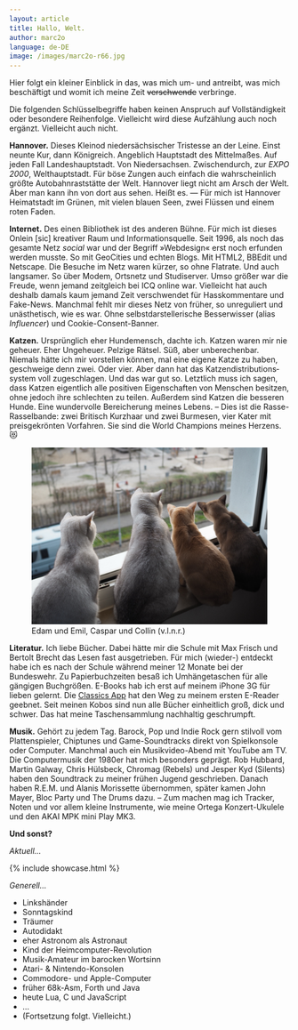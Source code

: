 ```yaml
---
layout: article
title: Hallo, Welt.
author: marc2o
language: de-DE
image: /images/marc2o-r66.jpg
---
```


Hier folgt ein kleiner Einblick in das, was mich um- und antreibt, was mich beschäftigt und womit ich meine Zeit ~~verschwende~~ verbringe.

Die folgenden Schlüssel&shy;begriffe haben keinen Anspruch auf Vollständigkeit oder besondere Reihenfolge. Vielleicht wird diese Aufzählung auch noch ergänzt. Vielleicht auch nicht.

**Hannover.** Dieses Kleinod niedersächsischer Tristesse an der Leine. Einst neunte Kur, dann Königreich. Angeblich Hauptstadt des Mittelmaßes. Auf jeden Fall Landeshauptstadt. Von Niedersachsen. Zwischendurch, zur _EXPO 2000_, Welthauptstadt. Für böse Zungen auch einfach die wahrscheinlich größte Autobahn­raststätte der Welt. Hannover liegt nicht am Arsch der Welt. Aber man kann ihn von dort aus sehen. Heißt es. — Für mich ist Hannover Heimatstadt im Grünen, mit vielen blauen Seen, zwei Flüssen und einem roten Faden.

**Internet.** Des einen Bibliothek ist des anderen Bühne. Für mich ist dieses Onlein [sic] kreativer Raum und Informations­quelle. Seit 1996, als noch das gesamte Netz _social_ war und der Begriff »Webdesign« erst noch erfunden werden musste. So mit GeoCities und echten Blogs. Mit HTML2, BBEdit und Netscape. Die Besuche im Netz waren kürzer, so ohne Flatrate. Und auch langsamer. So über Modem, Ortsnetz und Studiserver. Umso größer war die Freude, wenn jemand zeitgleich bei ICQ online war. Vielleicht hat auch deshalb damals kaum jemand Zeit verschwendet für Hasskommentare und Fake-News. Manchmal fehlt mir dieses Netz von früher, so unreguliert und unästhetisch, wie es war. Ohne selbst&shy;darsteller&shy;ische Besserwisser (alias _Influencer_) und Cookie-Consent-Banner.

**Katzen.** Ursprünglich eher Hundemensch, dachte ich. Katzen waren mir nie geheuer. Eher Ungeheuer. Pelzige Rätsel. Süß, aber unberechenbar. Niemals hätte ich mir vorstellen können, mal eine eigene Katze zu haben, geschweige denn zwei. Oder vier. Aber dann hat das Katzen&shy;distributions&shy;system voll zugeschlagen. Und das war gut so. Letztlich muss ich sagen, dass Katzen eigentlich alle positiven Eigenschaften von Menschen besitzen, ohne jedoch ihre schlechten zu teilen. Außerdem sind Katzen die besseren Hunde. Eine wundervolle Bereicherung meines Lebens. – Dies ist die Rasse-Rasselbande: zwei Britisch Kurzhaar und zwei Burmesen, vier Kater mit preisgekrönten Vorfahren. Sie sind die World Champions meines Herzens. 😻

<figure>
<img src="/images/edam-emil-caspar-collin.jpg" alt="Edam und Emil, Caspar und Collin (v.l.n.r.)">
<figcaption>Edam und Emil, Caspar und Collin (v.l.n.r.)</figcaption>
</figure>

**Literatur.** Ich liebe Bücher. Dabei hätte mir die Schule mit Max Frisch und Bertolt Brecht das Lesen fast ausgetrieben. Für mich (wieder-) entdeckt habe ich es nach der Schule während meiner 12 Monate bei der Bundeswehr. Zu Papierbuch&shy;zeiten besaß ich Umhängetaschen für alle gängigen Buchgrößen. E-Books hab ich erst auf meinem iPhone 3G für lieben gelernt. Die [Classics App](https://web.archive.org/web/20120112030019/http://www.classicsapp.com/) hat den Weg zu meinem ersten E-Reader geebnet. Seit meinen Kobos sind nun alle Bücher einheitlich groß, dick und schwer. Das hat meine Taschensammlung nachhaltig geschrumpft.

**Musik.** Gehört zu jedem Tag. Barock, Pop und Indie Rock gern stilvoll vom Plattenspieler, Chiptunes und Game-Soundtracks direkt von Spielkonsole oder Computer. Manchmal auch ein Musikvideo-Abend mit YouTube am TV. Die Computermusik der 1980er hat mich besonders geprägt. Rob Hubbard, Martin Galway, Chris Hülsbeck, Chromag (Rebels) und Jesper Kyd (Silents) haben den Soundtrack zu meiner frühen Jugend geschrieben. Danach haben R.E.M. und Alanis Morissette übernommen, später kamen John Mayer, Bloc Party und The Drums dazu. – Zum machen mag ich Tracker, Noten und vor allem kleine Instrumente, wie meine Ortega Konzert-Ukulele und den AKAI MPK mini Play MK3.

**Und sonst?**

_Aktuell…_

{% include showcase.html %}

_Generell…_

- Linkshänder
- Sonntagskind
- Träumer
- Autodidakt
- eher Astronom als Astronaut
- Kind der Heimcomputer-Revolution
- Musik-Amateur im barocken Wortsinn
- Atari- & Nintendo-Konsolen
- Commodore- und Apple-Computer
- früher 68k-Asm, Forth und Java
- heute Lua, C und JavaScript
- …
- (Fortsetzung folgt. Vielleicht.)
